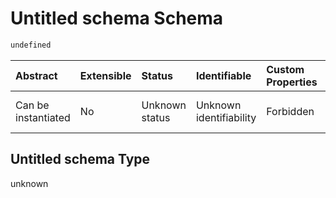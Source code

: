# Untitled schema Schema

```txt
undefined
```



| Abstract            | Extensible | Status         | Identifiable            | Custom Properties | Additional Properties | Access Restrictions | Defined In                                                                                                  |
| :------------------ | :--------- | :------------- | :---------------------- | :---------------- | :-------------------- | :------------------ | :---------------------------------------------------------------------------------------------------------- |
| Can be instantiated | No         | Unknown status | Unknown identifiability | Forbidden         | Allowed               | none                | [individual-valid-1.json](../../../schemas/validation_tests/individual-valid-1.json "open original schema") |

## Untitled schema Type

unknown
